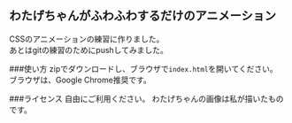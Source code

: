 ## わたげちゃんがふわふわするだけのアニメーション

CSSのアニメーションの練習に作りました。</br>
あとはgitの練習のためにpushしてみました。

###使い方
zipでダウンロードし、ブラウザで`index.html`を開いてください。<br>
ブラウザは、Google Chrome推奨です。

###ライセンス
自由にご利用ください。
わたげちゃんの画像は私が描いたものです。
